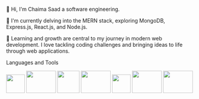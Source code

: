 👋 Hi, I'm Chaima Saad a software engineering.

👀 I'm currently delving into the MERN stack, exploring MongoDB, Express.js, React.js, and Node.js.

🌱 Learning and growth are central to my journey in modern web development. I love tackling coding challenges and bringing ideas to life through web applications.

Languages and Tools
<p align="left>
<img src="https://github.com/chaima123saad/Personnel-Management-System/assets/129409841/d2a3e2c7-dbc0-46aa-8118-e1b30ea5d7d6" height="60" width="60"/>
<img src="https://github.com/chaima123saad/Personnel-Management-System/assets/129409841/e10176b4-604d-478b-bf87-26fd8f097126" height="50" width="50"/>
<img src="https://github.com/chaima123saad/Personnel-Management-System/assets/129409841/12740802-da71-4d0d-b24a-8a586296066a" height="60" width="80"/>
<img src="https://github.com/chaima123saad/Personnel-Management-System/assets/129409841/4b02085e-0e63-4e24-9626-ea5d0ac9d4a4" height="60" width="60"/>
<img src="https://github.com/chaima123saad/Personnel-Management-System/assets/129409841/1d756e30-394f-4688-860f-0e822a316649" height="60" width="80"/>
<img src="https://github.com/chaima123saad/Personnel-Management-System/assets/129409841/f1ef0052-539b-45cf-8c3d-b950c73b3063" height="50" width="50"/>
<img src="https://github.com/chaima123saad/Personnel-Management-System/assets/129409841/539cbff0-ef6a-42f9-9706-f4910d803da9" height="60" width="80"/>
<img src="https://github.com/chaima123saad/Personnel-Management-System/assets/129409841/fb5198e3-8ce7-44b4-84b0-3ea4bbd0b0e3" height="60" width="80"/>
  </p>
<!---
chaima123saad/chaima123saad is a ✨ special ✨ repository because its `README.md` (this file) appears on your GitHub profile.
You can click the Preview link to take a look at your changes.
--->
